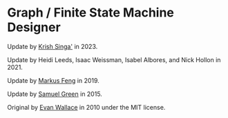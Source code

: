 # Graph / Finite State Machine Designer

Update by [Krish Singa'](https://krishsingal.github.io) in 2023.

Update by Heidi Leeds, Isaac Weissman, Isabel Albores, and Nick Hollon in 2021. 

Update by [Markus Feng](https://markusfeng.com) in 2019.

Update by [Samuel Green](http://sa.muel.green/fsm/) in 2015.

Original by [Evan Wallace](http://madebyevan.com/fsm) in 2010 under the MIT license.

